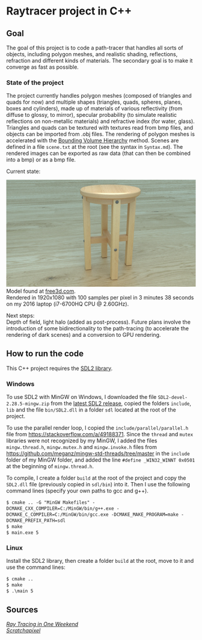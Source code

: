 # Raytracer project in C++

## Goal

The goal of this project is to code a path-tracer that handles all sorts of objects, including polygon meshes, and realistic shading, reflections, refraction and different kinds of materials. The secondary goal is to make it converge as fast as possible.

### State of the project

The project currently handles polygon meshes (composed of triangles and quads for now) and multiple shapes (triangles, quads, spheres, planes, boxes and cylinders), made up of materials of various reflectivity (from diffuse to glossy, to mirror), specular probability (to simulate realistic reflections on non-metallic materials) and refractive index (for water, glass). Triangles and quads can be textured with textures read from bmp files, and objects can be imported from .obj files. The rendering of polygon meshes is accelerated with the [Bounding Volume Hierarchy](https://en.wikipedia.org/wiki/Bounding_volume_hierarchy) method. Scenes are defined in a file ```scene.txt``` at the root (see the syntax in ```Syntax.md```). The rendered images can be exported as raw data (that can then be combined into a bmp) or as a bmp file.

Current state:

![Screen](pictures/stool_HD.jpg)
Model found at [free3d.com](https://free3d.com/fr/3d-model/wood-stool-303532.html).  
Rendered in 1920x1080 with 100 samples per pixel in 3 minutes 38 seconds on my 2016 laptop (i7-6700HQ CPU @ 2.60GHz).  

Next steps:  
Depth of field, light halo (added as post-process). Future plans involve the introduction of some bidirectionality to the path-tracing (to accelerate the rendering of dark scenes) and a conversion to GPU rendering.


## How to run the code

This C++ project requires the [SDL2 library](https://www.libsdl.org/). 

### Windows
To use SDL2 with MinGW on Windows, I downloaded the file ```SDL2-devel-2.28.5-mingw.zip``` from the [latest SDL2 release](https://github.com/libsdl-org/SDL/releases/tag/release-2.28.5), copied the folders ```include```, ```lib``` and the file ```bin/SDL2.dll``` in a folder ```sdl``` located at the root of the project.

To use the parallel render loop, I copied the ```include/parallel/parallel.h``` file from https://stackoverflow.com/a/49188371. Since the ```thread``` and ```mutex``` libraries were not recognized by my MinGW, I added the files ```mingw.thread.h```, ```mingw.mutex.h``` and ```mingw.invoke.h``` files from https://github.com/meganz/mingw-std-threads/tree/master in the ```include``` folder of my MinGW folder, and added the line ```#define _WIN32_WINNT 0x0501``` at the beginning of ```mingw.thread.h```.

To compile, I create a folder ```build``` at the root of the project and copy the ```SDL2.dll``` file (previously copied in ```sdl/bin```) into it. Then I use the following command lines (specify your own paths to gcc and g++). 
```
$ cmake .. -G "MinGW Makefiles" -DCMAKE_CXX_COMPILER=C:/MinGW/bin/g++.exe -DCMAKE_C_COMPILER=C:/MinGW/bin/gcc.exe -DCMAKE_MAKE_PROGRAM=make -DCMAKE_PREFIX_PATH=sdl  
$ make  
$ main.exe 5
```

### Linux
 
Install the SDL2 library, then create a folder ```build``` at the root, move to it and use the command lines:  
``````
$ cmake ..
$ make
$ .\main 5
``````

## Sources

[_Ray Tracing in One Weekend_](https://raytracing.github.io/books/RayTracingInOneWeekend.html)  
[_Scratchapixel_](https://www.scratchapixel.com)